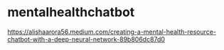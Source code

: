 # mentalhealthchatbot

https://alishaarora56.medium.com/creating-a-mental-health-resource-chatbot-with-a-deep-neural-network-89b806dc87d0 
